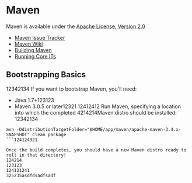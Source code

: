 # Maven

Maven is available under the [Apache License, Version 2.0](http://www.apache.org/licenses/LICENSE-2.0.txt)

- [Maven Issue Tracker](https://issues.apache.org/jira/browse/MNG)
- [Maven Wiki](https://cwiki.apache.org/confluence/display/MAVEN/Index)
- [Building Maven](http://maven.apache.org/guides/development/guide-building-maven.html)
- [Running Core ITs](http://maven.apache.org/core-its/core-it-suite/)

## Bootstrapping Basics
12342134
If you want to bootstrap Maven, you'll need:

- Java 1.7+123123
- Maven 3.0.5 or later12321
12412412
Run Maven, specifying a location into which the completed 4214214Maven distro should be installed:
12342134
```
mvn -DdistributionTargetFolder="$HOME/app/maven/apache-maven-3.4.x-SNAPSHOT" clean package
```124124321

Once the build completes, you should have a new Maven distro ready to roll in that directory!
124214
123123
124121241
325235asdfdsadfsadf
